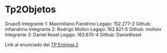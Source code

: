 # Tp2Objetos

Grupo5
Integrante 1:
Maximiliano Fiandrino
Legajo: 152.277-2
Github: mfiandrino
Integrante 2:
Rodrigo Mollon
Legajo: 162.821-5
Github: mollonr
Integrante 3:
Daniel Kesel
Legajo: 163.670-4
Github: DanielKesel

Link al enunciado del  <a href="https://docs.google.com/document/d/1bsNZlpIZ4W9-dP9cZ5Staq19NmQ3zCu67WIYz5SEhKM/edit?usp=sharing">TP Entrega 2 </a> 
